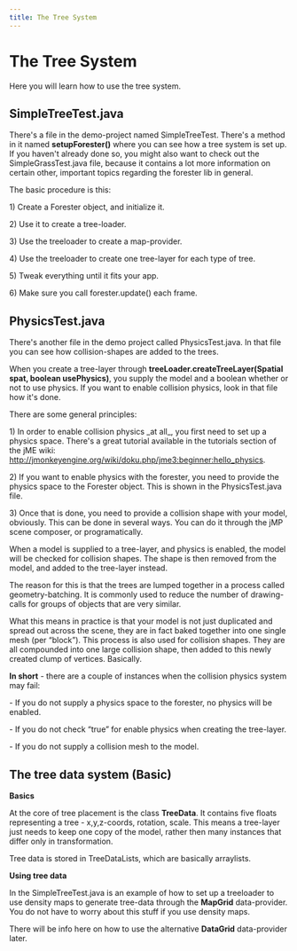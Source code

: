```yaml
---
title: The Tree System
---
```

<h1 class="sectionedit1" id="the_tree_system">The Tree System</h1>
<div class="level1">

<p>
Here you will learn how to use the tree system.
</p>

</div>
<!-- EDIT1 SECTION "The Tree System" [1-80] -->
<h2 class="sectionedit2" id="simpletreetestjava">SimpleTreeTest.java</h2>
<div class="level2">

<p>
There's a file in the demo-project named SimpleTreeTest. There's a method in it named <strong>setupForester()</strong> where you can see how a tree system is set up. If you haven't already done so, you might also want
to check out the SimpleGrassTest.java file, because it contains a lot more information on certain other, important topics regarding the forester lib in general.
</p>

<p>
The basic procedure is this:
</p>

<p>
1) Create a Forester object, and initialize it.
</p>

<p>
2) Use it to create a tree-loader.
</p>

<p>
3) Use the treeloader to create a map-provider.
</p>

<p>
4) Use the treeloader to create one tree-layer for each type of tree.
</p>

<p>
5) Tweak everything until it fits your app.
</p>

<p>
6) Make sure you call forester.update() each frame.
</p>

</div>
<!-- EDIT2 SECTION "SimpleTreeTest.java" [81-813] -->
<h2 class="sectionedit3" id="physicstestjava">PhysicsTest.java</h2>
<div class="level2">

<p>
There's another file in the demo project called PhysicsTest.java. In that file you can see how collision-shapes are added to the trees. 
</p>

<p>
When you create a tree-layer through <strong>treeLoader.createTreeLayer(Spatial spat, boolean usePhysics)</strong>, you supply the model and a boolean whether or not to use physics. If you want to enable collision physics, look in that file how it's done.
</p>

<p>
There are some general principles:
</p>

<p>
1) In order to enable collision physics _at all_, you first need to set up a physics space. There's a great tutorial available in the tutorials section of the jME wiki: <a href="http://jmonkeyengine.org/wiki/doku.php/jme3:beginner:hello_physics" class="urlextern" title="http://jmonkeyengine.org/wiki/doku.php/jme3:beginner:hello_physics" rel="nofollow">http://jmonkeyengine.org/wiki/doku.php/jme3:beginner:hello_physics</a>.
</p>

<p>
2) If you want to enable physics with the forester, you need to provide the physics space to the Forester object. This is shown in the PhysicsTest.java file.
</p>

<p>
3) Once that is done, you need to provide a collision shape with your model, obviously. This can be done in several ways. You can do it through the jMP scene composer, or programatically.
</p>

<p>
When a model is supplied to a tree-layer, and physics is enabled, the model will be checked for collision shapes. The shape is then removed from the model, and added to the tree-layer instead.
</p>

<p>
The reason for this is that the trees are lumped together in a process called geometry-batching. It is commonly used to reduce the number of drawing-calls for groups of objects that are very similar.
</p>

<p>
What this means in practice is that your model is not just duplicated and spread out across the scene, they are in fact baked together into one single mesh (per “block”). This process is also used for collision shapes. They are all compounded into one large collision shape, then added to this newly created clump of vertices. Basically.
</p>

<p>
<strong>In short</strong> - there are a couple of instances when the collision physics system may fail:
</p>

<p>
- If you do not supply a physics space to the forester, no physics will be enabled.
</p>

<p>
- If you do not check “true” for enable physics when creating the tree-layer.
</p>

<p>
- If you do not supply a collision mesh to the model.
</p>

</div>
<!-- EDIT3 SECTION "PhysicsTest.java" [814-2897] -->
<h2 class="sectionedit4" id="the_tree_data_system_basic">The tree data system (Basic)</h2>
<div class="level2">

<p>
<strong>Basics</strong>
</p>

<p>
At the core of tree placement is the class <strong>TreeData</strong>. It contains five floats representing a tree - x,y,z-coords, rotation, scale. This means a tree-layer just needs to keep one copy of the model, rather then many instances that differ only in transformation.
</p>

<p>
Tree data is stored in TreeDataLists, which are basically arraylists.
</p>

<p>
<strong>Using tree data</strong>
</p>

<p>
In the SimpleTreeTest.java is an example of how to set up a treeloader to use density maps to generate tree-data through the <strong>MapGrid</strong> data-provider. You do not have to worry about this stuff if you use density maps. 
</p>

<p>
There will be info here on how to use the alternative <strong>DataGrid</strong> data-provider later.
</p>

</div>
<!-- EDIT4 SECTION "The tree data system (Basic)" [2898-] -->
